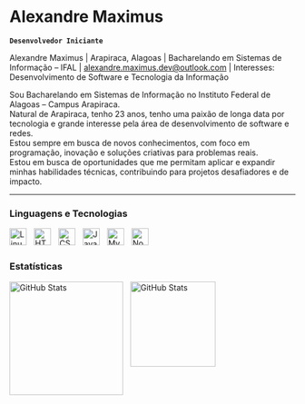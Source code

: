 # Alexandre Maximus

**`Desenvolvedor Iniciante`**

Alexandre Maximus
   | Arapiraca, Alagoas |  Bacharelando em Sistemas de Informação – IFAL
   | alexandre.maximus.dev@outlook.com | Interesses: Desenvolvimento de Software e Tecnologia da Informação

Sou Bacharelando em Sistemas de Informação no Instituto Federal de Alagoas – Campus Arapiraca. <br>
Natural de Arapiraca, tenho 23 anos, tenho uma paixão de longa data por tecnologia e grande interesse pela área de desenvolvimento de software e redes.<br>
Estou sempre em busca de novos conhecimentos, com foco em programação, inovação e soluções criativas para problemas reais.<br>
Estou em busca de oportunidades que me permitam aplicar e expandir minhas habilidades técnicas, contribuindo para projetos desafiadores e de impacto.


---

###  Linguagens e Tecnologias
<img 
    align="left" 
    alt="Linux" 
    title="Linux"
    width="30px" 
    style="padding-right: 10px;" 
    src="https://cdn.jsdelivr.net/gh/devicons/devicon@latest/icons/linux/linux-original.svg" 
/>
<img 
    align="left" 
    alt="HTML"
    title="HTML" 
    width="30px" 
    style="padding-right: 10px;" 
    src="https://cdn.jsdelivr.net/gh/devicons/devicon@latest/icons/html5/html5-original.svg" 
/>
<img 
    align="left" 
    alt="CSS" 
    title="CSS"
    width="30px" 
    style="padding-right: 10px;" 
    src="https://cdn.jsdelivr.net/gh/devicons/devicon@latest/icons/css3/css3-original.svg" 
/>
<img 
    align="left" 
    alt="JavaScript" 
    title="JavaScript"
    width="30px" 
    style="padding-right: 10px;" 
    src="https://cdn.jsdelivr.net/gh/devicons/devicon@latest/icons/javascript/javascript-original.svg" 
/>
<img 
    align="left" 
    alt="MySQL" 
    title="MySQL"
    width="30px" 
    style="padding-right: 10px;" 
    src="https://cdn.jsdelivr.net/gh/devicons/devicon@latest/icons/mysql/mysql-original.svg" 
/>

<img 
    align="left" 
    alt="Node.js" 
    title="Node.js"
    width="30px" 
    style="padding-right: 10px;" 
    src="https://cdn.jsdelivr.net/gh/devicons/devicon@latest/icons/nodejs/nodejs-original.svg" 
/>


<br></br>


###  Estatísticas

<p>
  <img 
    align="left" 
    alt="GitHub Stats" 
    height="200" 
    style="padding-right: 10px;" 
    src="https://github-readme-stats.vercel.app/api?username=maximussec&show_icons=true&theme=dracula&include_all_commits=true&locale=pt-br&hide=stars" 
  />

<img 
      align="left" 
      alt="GitHub Stats" 
      height="150" 
      src="https://github-readme-stats.vercel.app/api/top-langs/?username=maximussec&theme=dracula&layout=compact&custom_title=Tecnologias&langs_count=9" 
  />

</p>
